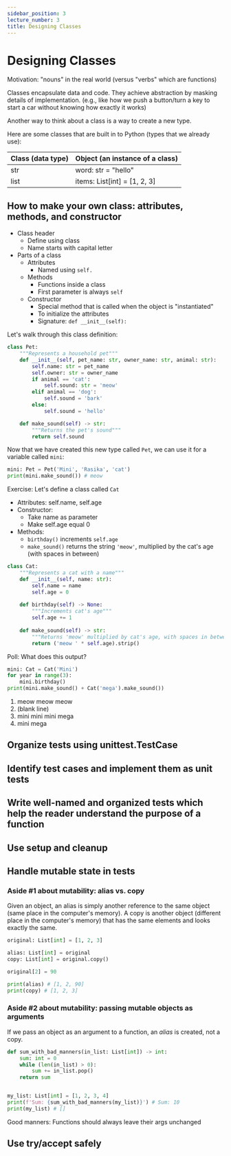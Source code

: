 ```yaml
---
sidebar_position: 3
lecture_number: 3
title: Designing Classes
---
```


# Designing Classes

Motivation: "nouns" in the real world (versus "verbs" which are functions)

Classes encapsulate data and code. ​They achieve abstraction by masking details of implementation. (e.g., like how we push a button/turn a key to start a car without knowing how exactly it works)

Another way to think about a class is a way to create a new type.

Here are some classes that are built in to Python (types that we already use):

| Class (data type) | Object (an instance of a class) |
| ----------------- | ------------------------------- |
| str | word: str = "hello" |
| list | items: List[int] = [1, 2, 3] |

## How to make your own class: attributes, methods, and constructor

- Class header
  - Define using class​
  - Name starts with capital letter
- Parts of a class
  - Attributes
    - Named using `self.`
  - Methods
    - Functions inside a class​
    - First parameter is always `self`
  - Constructor
    - Special method that is called when the object is "instantiated"
    - To initialize the attributes
    - Signature: `def __init__(self):`

Let's walk through this class definition:

```python
class Pet:
    """Represents a household pet"""
    def __init__(self, pet_name: str, owner_name: str, animal: str):
        self.name: str = pet_name
        self.owner: str = owner_name
        if animal == 'cat':
            self.sound: str = 'meow'
        elif animal == 'dog':
            self.sound = 'bark'
        else:
            self.sound = 'hello'

    def make_sound(self) -> str:
        """Returns the pet's sound"""
        return self.sound
```

Now that we have created this new type called `Pet`, we can use it for a variable called `mini`:

```python
mini: Pet = Pet('Mini', 'Rasika', 'cat')
print(mini.make_sound()) # meow
```

Exercise: Let's define a class called `Cat`

- Attributes: self.name, self.age
- Constructor:
  - Take name as parameter
  - Make self.age equal 0
- Methods:
  - `birthday()` increments `self.age`
  - `make_sound()` returns the string `'meow'`, multiplied by the cat's age (with spaces in between)

```python
class Cat:
    """Represents a cat with a name"""
    def __init__(self, name: str):
        self.name = name
        self.age = 0
    
    def birthday(self) -> None:
        """Increments cat's age"""
        self.age += 1
    
    def make_sound(self) -> str:
        """Returns 'meow' multiplied by cat's age, with spaces in between"""
        return ('meow ' * self.age).strip()
```

Poll: What does this output?
```python
mini: Cat = Cat('Mini')
for year in range(3):
    mini.birthday()
print(mini.make_sound() + Cat('mega').make_sound())
```

1. meow meow meow
2. (blank line)
3. mini mini mini mega
4. mini mega

## Organize tests using unittest.TestCase
## Identify test cases and implement them as unit tests
## Write well-named and organized tests which help the reader understand the purpose of a function
## Use setup and cleanup
## Handle mutable state in tests

### Aside #1 about mutability: alias vs. copy

Given an object, an alias is simply another reference to the same object (same place in the computer's memory).
A copy is another object (different place in the computer's memory) that has the same elements and looks exactly the same.

```python
original: List[int] = [1, 2, 3]

alias: List[int] = original
copy: List[int] = original.copy()

original[2] = 90

print(alias) # [1, 2, 90]
print(copy) # [1, 2, 3]
```

### Aside #2 about mutability: passing mutable objects as arguments

If we pass an object as an argument to a function, an _alias_ is created, not a copy.

```python
def sum_with_bad_manners(in_list: List[int]) -> int:
    sum: int = 0
    while (len(in_list) > 0):
        sum += in_list.pop()
    return sum


my_list: List[int] = [1, 2, 3, 4]
print(f'Sum: {sum_with_bad_manners(my_list)}') # Sum: 10
print(my_list) # []
```

Good manners: Functions should always leave their args unchanged

## Use try/accept safely
